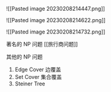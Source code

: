 ![[Pasted image 20230208214447.png]]

![[Pasted image 20230208214622.png]]

![[Pasted image 20230208214732.png]]


著名的 NP 问题
[[旅行商问题]]

其他的 NP 问题

1. Edge Cover  边覆盖
2. Set Cover     集合覆盖
3. Steiner Tree